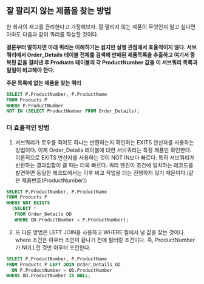 ## 잘 팔리지 않는 제품을 찾는 방법

한 회사의 재고를 관리한다고 가정해보자. 잘 팔리지 않는 제품이 무엇인지 알고 싶다면 아마도 다음과 같이 쿼리를 작성할 것이다.

**결론부터 말하자면 아래 쿼리는 이해하기는 쉽지만 실행 관점에서 효율적이지 않다. 서브쿼리에서 Order_Details 테이블 전체를 검색해 판매된 제품목록을 추출하고 여기서 중복된 값을 걸러낸 후 Products 테이블의 각 ProductNumber 값을 이 서브쿼리 목록과 일일이 비교해야 한다.**

**주문 목록에 없는 제품을 찾는 쿼리**

```sql
SELECT P.ProductNumber, P.ProductName
FROM Products P
WHERE P.ProductNumber 
NOT IN (SELECT ProductNumber FROM Order_Details);
```

### 더 효율적인 방법

1. 서브쿼리가 로우를 적어도 하나는 반환하는지 확인하는 EXITS 연산자를 사용하는 방법이다. 이제 Order_Details 테이블에 대한 서브쿼리는 특정 제품만 확인한다. 이론적으로 EXITS 연산자를 사용하는 것이 NOT IN보다 빠르다. 특히 서브쿼리가 반환하는 결과집합이 클 때는 더욱 빠르다. 쿼리 엔진이 조건에 일치하는 레코드를 발견하면 동일한 레코드에서는 이후 비교 작업을 더는 진행하지 않기 때문이다.(같은 제품번호(ProductNumber))
 
```sql
SELECT P.ProductNumber, P.ProductName
FROM Products P
WHERE NOT EXISTS 
  (SELECT * 
   FROM Order_Details OD 
   WHERE OD.ProductNumber = P.ProductNumber);
```

2. 또 다른 방법은 LEFT JOIN을 사용하고 WHERE 절에서 널 값을 찾는 것이다. 
where 조건은 아우터 조인이 끝나기 전에 필터링 조건이다. 즉, ProductNumber가 NULL인 것만 아우터 조인한다.

```sql
SELECT P.ProductNumber, P.ProductName
FROM Products P LEFT JOIN Order_Details OD
  ON P.ProductNumber = OD.ProductNumber
WHERE OD.ProductNumber IS NULL;
```